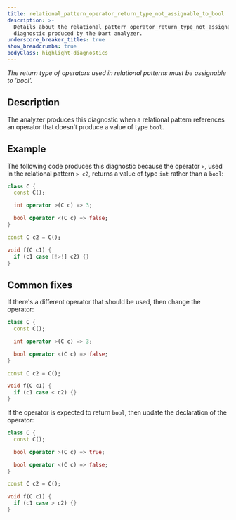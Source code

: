 ```yaml
---
title: relational_pattern_operator_return_type_not_assignable_to_bool
description: >-
  Details about the relational_pattern_operator_return_type_not_assignable_to_bool
  diagnostic produced by the Dart analyzer.
underscore_breaker_titles: true
show_breadcrumbs: true
bodyClass: highlight-diagnostics
---
```


_The return type of operators used in relational patterns must be assignable to
'bool'._

## Description

The analyzer produces this diagnostic when a relational pattern references
an operator that doesn't produce a value of type `bool`.

## Example

The following code produces this diagnostic because the operator `>`, used
in the relational pattern `> c2`, returns a value of type `int` rather
than a `bool`:

```dart
class C {
  const C();

  int operator >(C c) => 3;

  bool operator <(C c) => false;
}

const C c2 = C();

void f(C c1) {
  if (c1 case [!>!] c2) {}
}
```

## Common fixes

If there's a different operator that should be used, then change the
operator:

```dart
class C {
  const C();

  int operator >(C c) => 3;

  bool operator <(C c) => false;
}

const C c2 = C();

void f(C c1) {
  if (c1 case < c2) {}
}
```

If the operator is expected to return `bool`, then update the declaration
of the operator:

```dart
class C {
  const C();

  bool operator >(C c) => true;

  bool operator <(C c) => false;
}

const C c2 = C();

void f(C c1) {
  if (c1 case > c2) {}
}
```

